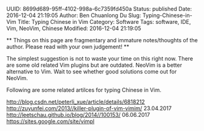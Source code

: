 UUID: 8699d689-95ff-4102-998a-6c7359fd450a
Status: published
Date: 2016-12-04 21:19:05
Author: Ben Chuanlong Du
Slug: Typing-Chinese-in-Vim
Title: Typing Chinese in Vim
Category: Software
Tags: software, IDE, Vim, NeoVim, Chinese
Modified: 2016-12-04 21:19:05

**
Things on this page are
fragmentary and immature notes/thoughts of the author.
Please read with your own judgement!
**

The simplest suggestion is not to waste your time on this right now.
There are some old related Vim plugins but are outdated.
NeoVim is a better alternative to Vim.
Wait to see whether good solutions come out for NeoVim.

Following are some related artilces for typing Chinese in Vim. 

http://blog.csdn.net/peterli_xue/article/details/6818212
http://zuyunfei.com/2013//killer-plugin-of-vim-vimim/ 23.04.2017
http://leetschau.github.io/blog/2014//100153/ 06.06.2017
https://sites.google.com/site/vimpl
